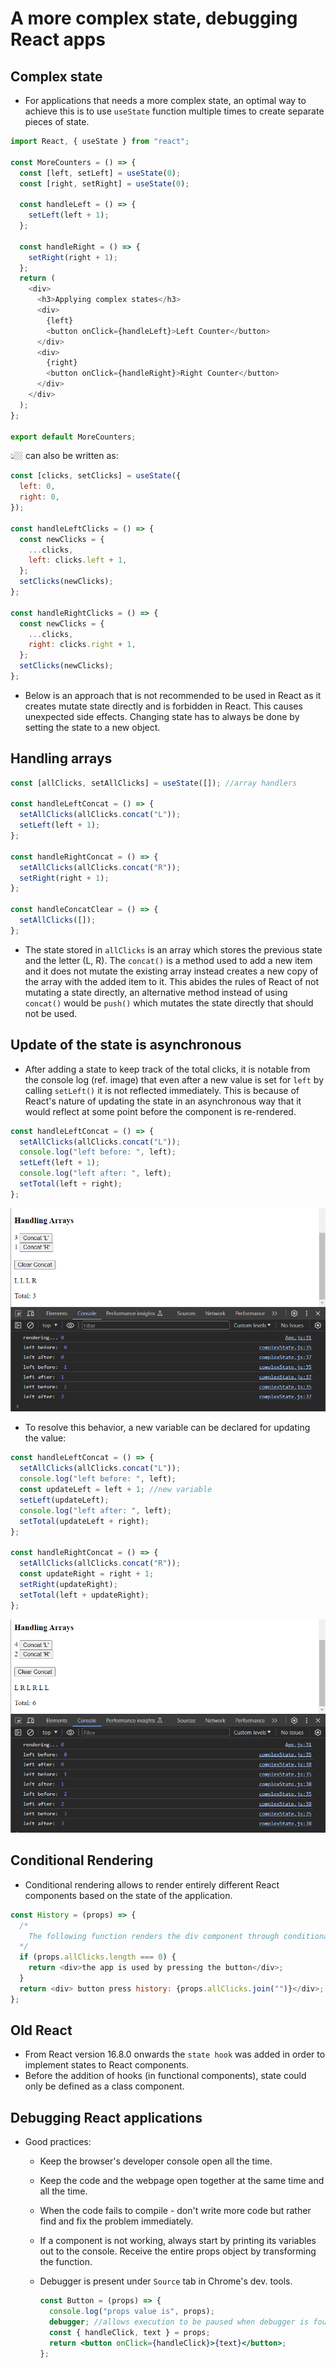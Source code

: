 # A more complex state, debugging React apps

## Complex state

- For applications that needs a more complex state, an optimal way to achieve this is to use `useState` function multiple times to create separate pieces of state.

```js
import React, { useState } from "react";

const MoreCounters = () => {
  const [left, setLeft] = useState(0);
  const [right, setRight] = useState(0);

  const handleLeft = () => {
    setLeft(left + 1);
  };

  const handleRight = () => {
    setRight(right + 1);
  };
  return (
    <div>
      <h3>Applying complex states</h3>
      <div>
        {left}
        <button onClick={handleLeft}>Left Counter</button>
      </div>
      <div>
        {right}
        <button onClick={handleRight}>Right Counter</button>
      </div>
    </div>
  );
};

export default MoreCounters;
```

👆🏼 can also be written as:

```js
const [clicks, setClicks] = useState({
  left: 0,
  right: 0,
});

const handleLeftClicks = () => {
  const newClicks = {
    ...clicks,
    left: clicks.left + 1,
  };
  setClicks(newClicks);
};

const handleRightClicks = () => {
  const newClicks = {
    ...clicks,
    right: clicks.right + 1,
  };
  setClicks(newClicks);
};
```

- Below is an approach that is not recommended to be used in React as it creates mutate state directly and is forbidden in React. This causes unexpected side effects. Changing state has to always be done by setting the state to a new object.

## Handling arrays

```js
const [allClicks, setAllClicks] = useState([]); //array handlers

const handleLeftConcat = () => {
  setAllClicks(allClicks.concat("L"));
  setLeft(left + 1);
};

const handleRightConcat = () => {
  setAllClicks(allClicks.concat("R"));
  setRight(right + 1);
};

const handleConcatClear = () => {
  setAllClicks([]);
};
```

- The state stored in `allClicks` is an array which stores the previous state and the letter (L, R). The `concat()` is a method used to add a new item and it does not mutate the existing array instead creates a new copy of the array with the added item to it. This abides the rules of React of not mutating a state directly, an alternative method instead of using `concat()` would be `push()` which mutates the state directly that should not be used.

## Update of the state is asynchronous

- After adding a state to keep track of the total clicks, it is notable from the console log (ref. image) that even after a new value is set for `left` by calling `setLeft()` it is not reflected immediately. This is because of React's nature of updating the state in an asynchronous way that it would reflect at some point before the component is re-rendered.

```js
const handleLeftConcat = () => {
  setAllClicks(allClicks.concat("L"));
  console.log("left before: ", left);
  setLeft(left + 1);
  console.log("left after: ", left);
  setTotal(left + right);
};
```

![State update in React happens asynchronously](asynchronous-state-update-react.png)

- To resolve this behavior, a new variable can be declared for updating the value:

```js
const handleLeftConcat = () => {
  setAllClicks(allClicks.concat("L"));
  console.log("left before: ", left);
  const updateLeft = left + 1; //new variable
  setLeft(updateLeft);
  console.log("left after: ", left);
  setTotal(updateLeft + right);
};

const handleRightConcat = () => {
  setAllClicks(allClicks.concat("R"));
  const updateRight = right + 1;
  setRight(updateRight);
  setTotal(left + updateRight);
};
```

![Fix for React's asynchronous state behavior](asynchronous-state-update-react-fix.png)

## Conditional Rendering

- Conditional rendering allows to render entirely different React components based on the state of the application.

```js
const History = (props) => {
  /*
    The following function renders the div component through conditional rendering.
  */
  if (props.allClicks.length === 0) {
    return <div>the app is used by pressing the button</div>;
  }
  return <div> button press history: {props.allClicks.join("")}</div>;
};
```

## Old React

- From React version 16.8.0 onwards the `state hook` was added in order to implement states to React components.
- Before the addition of hooks (in functional components), state could only be defined as a class component.

## Debugging React applications

- Good practices:

  - Keep the browser's developer console open all the time.
  - Keep the code and the webpage open together at the same time and all the time.
  - When the code fails to compile - don't write more code but rather find and fix the problem immediately.
  - If a component is not working, always start by printing its variables out to the console. Receive the entire props object by transforming the function.
  - Debugger is present under `Source` tab in Chrome's dev. tools.

    ```jsx
    const Button = (props) => {
      console.log("props value is", props);
      debugger; //allows execution to be paused when debugger is found on the line of code
      const { handleClick, text } = props;
      return <button onClick={handleClick}>{text}</button>;
    };
    ```
